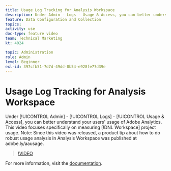 ```yaml
---
title: Usage Log Tracking for Analysis Workspace
description: Under Admin - Logs - Usage & Access, you can better understand your users' usage of Adobe Analytics. This video focuses specifically on measuring Workspace project usage.
feature: Data Configuration and Collection
topics: 
activity: use
doc-type: feature video
team: Technical Marketing
kt: 4024

topic: Administration
role: Admin
level: Beginner
exl-id: 397cfb51-7d7d-49dd-8b54-e928fe77d39e
---
```

# Usage Log Tracking for Analysis Workspace

Under [!UICONTROL Admin] - [!UICONTROL Logs] - [!UICONTROL Usage & Access], you can better understand your users' usage of Adobe Analytics. This video focuses specifically on measuring [!DNL Workspace] project usage. Note: Since this video was released, a product tip about how to do robust usage analysis in Analysis Workspace was published at adobe.ly/aausage.

>[!VIDEO](https://video.tv.adobe.com/v/29768/?quality=12&learn=on)

For more information, visit the [documentation](https://experienceleague.adobe.com/docs/analytics/admin/admin-tools/logs.html?lang=en).
